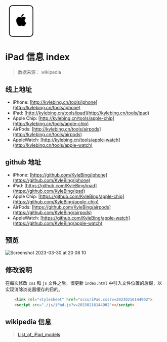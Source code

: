 <img src="https://github.com/KyleBing/ipad/raw/master/img/ipad_favicon256w.png" width="100">

# iPad 信息 index

> 数据来源： wikipedia

## 线上地址
- iPhone: [http://kylebing.cn/tools/iphone](http://kylebing.cn/tools/iphone)
- iPad: [http://kylebing.cn/tools/ipad](http://kylebing.cn/tools/ipad)
- Apple Chip: [http://kylebing.cn/tools/apple-chip](http://kylebing.cn/tools/apple-chip)
- AirPods: [http://kylebing.cn/tools/airpods](http://kylebing.cn/tools/airpods)
- AppleWatch: [http://kylebing.cn/tools/apple-watch](http://kylebing.cn/tools/apple-watch)


## github 地址
- iPhone: [https://github.com/KyleBing/iphone](https://github.com/KyleBing/iphone)
- iPad: [https://github.com/KyleBing/ipad](https://github.com/KyleBing/ipad)
- Apple Chip: [https://github.com/KyleBing/apple-chip](https://github.com/KyleBing/apple-chip)
- AirPods: [https://github.com/KyleBing/airpods](https://github.com/KyleBing/airpods)
- AppleWatch: [https://github.com/KyleBing/apple-watch](https://github.com/KyleBing/apple-watch)

## 预览

<img width="1920" alt="Screenshot 2023-03-30 at 20 08 10" src="https://user-images.githubusercontent.com/12215982/228832503-a1503fa9-4349-452f-a1a1-c3687ad003b1.png">


## 修改说明
在每次修改 `css` 和 `js` 文件之后，很更新 `index.html` 中引入文件位置的后缀，以实现消除浏览器缓存的目的。

```html
    <link rel="stylesheet" href="scss/iPad.css?v=20230216144902">
    <script src="./js/iPad.js?v=20230216144902"></script>
```


## wikipedia 信息
> [List_of_iPad_models](https://en.wikipedia.org/wiki/List_of_iPad_models)
